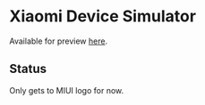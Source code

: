 # Xiaomi Device Simulator

Available for preview [here](https://XiaomiSimulator.github.io).

## Status

Only gets to MIUI logo for now.
